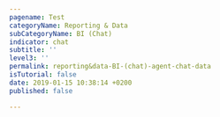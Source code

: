 ```yaml
---
pagename: Test
categoryName: Reporting & Data
subCategoryName: BI (Chat)
indicator: chat
subtitle: ''
level3: ''
permalink: reporting&data-BI-(chat)-agent-chat-data
isTutorial: false
date: 2019-01-15 10:38:14 +0200
published: false

---
```

